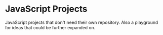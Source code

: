 # JavaScript Projects
JavaScript projects that don't need their own repository. Also a playground for ideas that could be further expanded on.